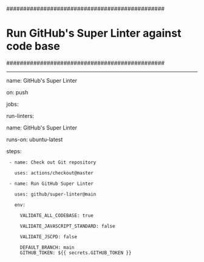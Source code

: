 ###############################################

# Run GitHub's Super Linter against code base #

###############################################

---

name: GitHub's Super Linter

on: push

jobs:

 run-linters:

   name: GitHub's Super Linter

   runs-on: ubuntu-latest

   steps:

     - name: Check out Git repository

       uses: actions/checkout@master

     - name: Run GitHub Super Linter

       uses: github/super-linter@main

       env:

         VALIDATE_ALL_CODEBASE: true

         VALIDATE_JAVASCRIPT_STANDARD: false

         VALIDATE_JSCPD: false

         DEFAULT_BRANCH: main
         GITHUB_TOKEN: ${{ secrets.GITHUB_TOKEN }}

